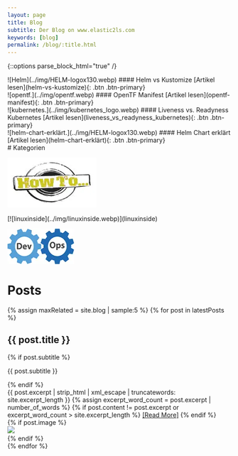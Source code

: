 ```yaml
---
layout: page
title: Blog
subtitle: Der Blog on www.elastic2ls.com
keywords: [blog]
permalink: /blog/:title.html
---
```

{::options parse_block_html="true" /}
<!--- SLIDER -->
<div class="slider">
<!-- SLIDER BG IMAGE -->
<div class="sl-img-container-blog">
<div id="carousel-top" class="carousel" data-interval="5000" data-ride="carousel">
<div class="carousel-inner">


<div class="item active">![Helm](../img/HELM-logox130.webp)
#### Helm vs Kustomize
[Artikel lesen](helm-vs-kustomize){: .btn .btn-primary}
</div>

<div class="item">![opentf.](../img/opentf.webp)
#### OpenTF Manifest
[Artikel lesen](opentf-manifest){: .btn .btn-primary}
</div>

<div class="item">![kubernetes.](../img/kubernetes_logo.webp)
#### Liveness vs. Readyness Kubernetes
[Artikel lesen](liveness_vs_readyness_kubernetes){: .btn .btn-primary}
</div>

<div class="item">![helm-chart-erklärt.](../img/HELM-logox130.webp)
#### Helm Chart erklärt
[Artikel lesen](helm-chart-erklärt){: .btn .btn-primary}
</div>

</div>
</div>
</div>
<!-- SLIDER BG IMAGE -->
</div>
<!--- SLIDER -->

<!--- GRID -->
<div class="grid">

<div class="grid-content-categories">
# Kategorien

<div class="col-sm-8 col-md-4">
<div class="boxes blog">

[![howtos](../img/howto_small.webp)](howtos)
</div>
</div>

<div class="col-sm-8 col-md-4">
<div class="boxes blog">
[![linuxinside](../img/linuxinside.webp)](linuxinside)

</div>
</div>

<div class="col-sm-8 col-md-4">
<div class="boxes blog">

[![devops](../img/devops-300x152.webp)](devops)
</div>
</div>




</div>

<div class="grid-content">

# Posts

<div class="posts-list">

{% assign maxRelated = site.blog | sample:5 %}
{% for post in latestPosts %}
<div class="blog-articles">
<h2 class="post-title">{{ post.title }}</h2>

{% if post.subtitle %}
<p class="post-subtitle">
	    {{ post.subtitle }}
</p>
{% endif %}

<div class="post-entry-container">
<div class="post-entry">
{{ post.excerpt | strip_html | xml_escape | truncatewords: site.excerpt_length }}
{% assign excerpt_word_count = post.excerpt | number_of_words %}
{% if post.content != post.excerpt or excerpt_word_count > site.excerpt_length %}
<a href="{{ post.url | relative_url }}" class="post-read-more">[Read&nbsp;More]</a>
{% endif %}
</div>
{% if post.image %}
<div class="post-image">
<a href="{{ post.url | relative_url }}">
<img src="{{ post.image | relative_url }}">
</a>
</div>
{% endif %}
</div>
</div>
{% endfor %}
</div>

</div>

</div>
<!--- GRID -->
